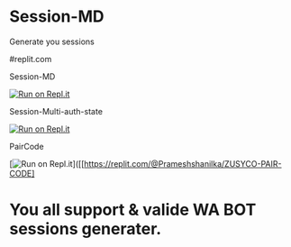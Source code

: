 # Session-MD
Generate you sessions

#replit.com

 Session-MD

[![Run on Repl.it](https://repl.it/badge/github/quiec/whatsAlfa)](https://replit.com/@Prameshshanilka/Session-Md#.replit#.github/FUNDING.yml)

Session-Multi-auth-state

[![Run on Repl.it](https://repl.it/badge/github/quiec/whatsAlfa)](https://session-multi-auth-state.prameshshanilka.repl.co/)

PairCode

[![Run on Repl.it](https://repl.it/badge/github/quiec/whatsAlfa)]([[https://replit.com/@Prameshshanilka/ZUSYCO-PAIR-CODE]




# You all support & valide WA BOT sessions generater.
